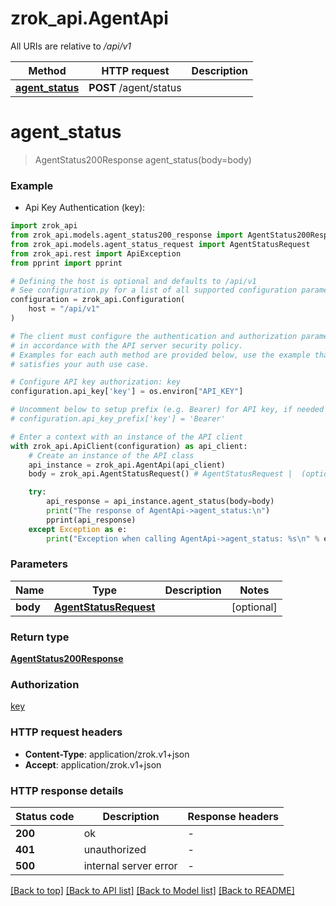 # zrok_api.AgentApi

All URIs are relative to */api/v1*

Method | HTTP request | Description
------------- | ------------- | -------------
[**agent_status**](AgentApi.md#agent_status) | **POST** /agent/status | 


# **agent_status**
> AgentStatus200Response agent_status(body=body)

### Example

* Api Key Authentication (key):

```python
import zrok_api
from zrok_api.models.agent_status200_response import AgentStatus200Response
from zrok_api.models.agent_status_request import AgentStatusRequest
from zrok_api.rest import ApiException
from pprint import pprint

# Defining the host is optional and defaults to /api/v1
# See configuration.py for a list of all supported configuration parameters.
configuration = zrok_api.Configuration(
    host = "/api/v1"
)

# The client must configure the authentication and authorization parameters
# in accordance with the API server security policy.
# Examples for each auth method are provided below, use the example that
# satisfies your auth use case.

# Configure API key authorization: key
configuration.api_key['key'] = os.environ["API_KEY"]

# Uncomment below to setup prefix (e.g. Bearer) for API key, if needed
# configuration.api_key_prefix['key'] = 'Bearer'

# Enter a context with an instance of the API client
with zrok_api.ApiClient(configuration) as api_client:
    # Create an instance of the API class
    api_instance = zrok_api.AgentApi(api_client)
    body = zrok_api.AgentStatusRequest() # AgentStatusRequest |  (optional)

    try:
        api_response = api_instance.agent_status(body=body)
        print("The response of AgentApi->agent_status:\n")
        pprint(api_response)
    except Exception as e:
        print("Exception when calling AgentApi->agent_status: %s\n" % e)
```



### Parameters


Name | Type | Description  | Notes
------------- | ------------- | ------------- | -------------
 **body** | [**AgentStatusRequest**](AgentStatusRequest.md)|  | [optional] 

### Return type

[**AgentStatus200Response**](AgentStatus200Response.md)

### Authorization

[key](../README.md#key)

### HTTP request headers

 - **Content-Type**: application/zrok.v1+json
 - **Accept**: application/zrok.v1+json

### HTTP response details

| Status code | Description | Response headers |
|-------------|-------------|------------------|
**200** | ok |  -  |
**401** | unauthorized |  -  |
**500** | internal server error |  -  |

[[Back to top]](#) [[Back to API list]](../README.md#documentation-for-api-endpoints) [[Back to Model list]](../README.md#documentation-for-models) [[Back to README]](../README.md)

